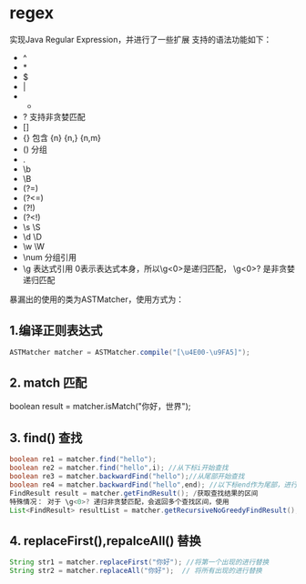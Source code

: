 # regex
实现Java Regular Expression，并进行了一些扩展
支持的语法功能如下：
* ^
* \*
* \$
* |
* +
* \? 支持非贪婪匹配
* []  
* {} 包含 {n} {n,} {n,m}
* ()  分组
* .
* \b
* \B
* (?=)
* (?<=)
* (?!)
* (?<!)
* \s \S
* \d \D
* \w \W
* \num  分组引用
* \g<num> 表达式引用   0表示表达式本身，所以\g<0>是递归匹配， \g<0>? 是非贪婪递归匹配

暴漏出的使用的类为ASTMatcher，使用方式为：
## 1.编译正则表达式
```java
ASTMatcher matcher = ASTMatcher.compile("[\u4E00-\u9FA5]");
```
## 2. match 匹配
boolean result = matcher.isMatch("你好，世界");

## 3. find() 查找
```java
boolean re1 = matcher.find("hello");
boolean re2 = matcher.find("hello",i); //从下标i开始查找
boolean re3 = matcher.backwardFind("hello");//从尾部开始查找
boolean re4 = matcher.backwardFind("hello",end); //以下标end作为尾部，进行查找
FindResult result = matcher.getFindResult(); /获取查找结果的区间
特殊情况： 对于 \g<0>? 递归非贪婪匹配，会返回多个查找区间，使用
List<FindResult> resultList = matcher.getRecursiveNoGreedyFindResult();
```


## 4. replaceFirst(),repalceAll() 替换
```java
String str1 = matcher.replaceFirst("你好"); //将第一个出现的进行替换
String str2 = matcher.replaceAll("你好");  // 将所有出现的进行替换
```

